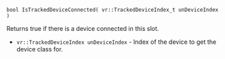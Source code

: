 `bool IsTrackedDeviceConnected( vr::TrackedDeviceIndex_t unDeviceIndex )`

Returns true if there is a device connected in this slot.

* `vr::TrackedDeviceIndex unDeviceIndex` - Index of the device to get the device class for.

